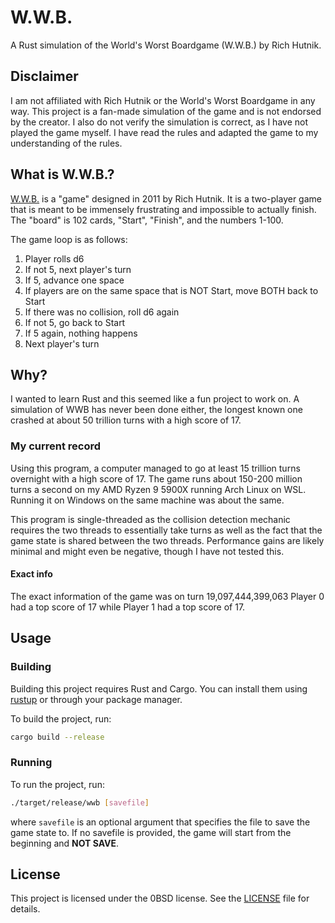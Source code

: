 # W.W.B.

A Rust simulation of the World's Worst Boardgame (W.W.B.) by Rich Hutnik.

## Disclaimer

I am not affiliated with Rich Hutnik or the World's Worst Boardgame in any way. This project is a fan-made simulation of the game and is not endorsed by the creator. I also do not verify the simulation is correct, as I have not played the game myself. I have read the rules and adapted the game to my understanding of the rules.

## What is W.W.B.?

[W.W.B.](https://boardgamegeek.com/boardgame/99918/wwb) is a "game" designed in 2011 by Rich Hutnik. It is a two-player game that is meant to be immensely frustrating and impossible to actually finish. The "board" is 102 cards, "Start", "Finish", and the numbers 1-100.

The game loop is as follows:

1. Player rolls d6
2. If not 5, next player's turn
3. If 5, advance one space
4. If players are on the same space that is NOT Start, move BOTH back to Start
5. If there was no collision, roll d6 again
6. If not 5, go back to Start
7. If 5 again, nothing happens
8. Next player's turn

## Why?

I wanted to learn Rust and this seemed like a fun project to work on.
A simulation of WWB has never been done either, the longest known one crashed at about 50 trillion turns with a high score of 17.

### My current record

Using this program, a computer managed to go at least 15 trillion turns overnight with a high score of 17. The game runs about 150-200 million turns a second on my AMD Ryzen 9 5900X running Arch Linux on WSL. Running it on Windows on the same machine was about the same.

This program is single-threaded as the collision detection mechanic requires the two threads to essentially take turns as well as the fact that the game state is shared between the two threads. Performance gains are likely minimal and might even be negative, though I have not tested this.

#### Exact info

The exact information of the game was on turn 19,097,444,399,063 Player 0 had a top score of 17 while Player 1 had a top score of 17.

## Usage

### Building

Building this project requires Rust and Cargo. You can install them using [rustup](https://rustup.rs/) or through your package manager.

To build the project, run:

```sh
cargo build --release
```

### Running

To run the project, run:

```sh
./target/release/wwb [savefile]
```

where `savefile` is an optional argument that specifies the file to save the game state to. If no savefile is provided, the game will start from the beginning and **NOT SAVE**.

## License

This project is licensed under the 0BSD license. See the [LICENSE](LICENSE) file for details.